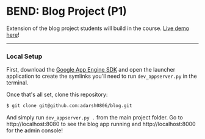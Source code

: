 # BEND: Blog Project (P1)

Extension of the blog project students will build in the course.
[Live demo here](cs253-udacity-1203.appspot.com)!


---

### Local Setup

First, download the [Google App Engine SDK](https://cloud.google.com/appengine/docs/python)
and open the launcher application to create the symlinks you'll need to run `dev_appserver.py`
in the terminal.

Once that's all set, clone this repository:

```sh
$ git clone git@github.com:adarsh0806/blog.git
```

And simply run `dev_appserver.py .` from the main project folder. Go to http://localhost:8080
to see the blog app running and http://localhost:8000 for the admin console!
